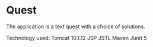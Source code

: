 # Quest

The application is a text quest with a choice of solutions.

Technology used:
Tomcat 10.1.12
JSP
JSTL
Maven
Junit 5
